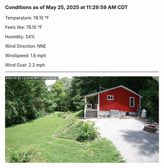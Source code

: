 ### Conditions as of May 25, 2025 at 11:29:59 AM CDT 

Temperature: 78.10 &deg;F

Feels like: 78.10 &deg;F

Humidity: 54%

Wind Direction: NNE

Windspeed: 1.6 mph

Wind Gust: 2.2 mph

---

<img src="./images/latest.jpeg"/>

